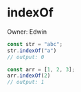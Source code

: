 # indexOf

Owner: Edwin

```jsx
const str = "abc";
str.indexOf("a")
// output: 0

const arr = [1, 2, 3];
arr.indexOf(2)
// output: 1
```